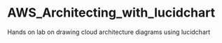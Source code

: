 # AWS_Architecting_with_lucidchart
Hands on lab on drawing cloud architecture diagrams using lucidchart
